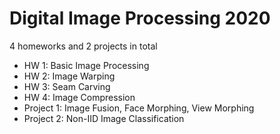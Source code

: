 # Digital Image Processing 2020

4 homeworks and 2 projects in total

+ HW 1: Basic Image Processing
+ HW 2: Image Warping
+ HW 3: Seam Carving
+ HW 4: Image Compression
+ Project 1: Image Fusion, Face Morphing, View Morphing
+ Project 2: Non-IID Image Classification